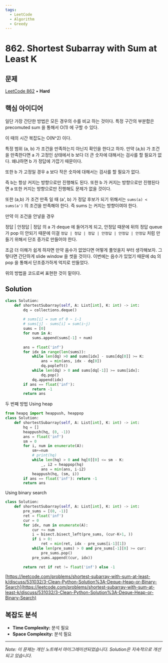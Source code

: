 ```yaml
---
tags:
  - LeetCode
  - Algorithm
  - Greedy
---
```


# 862. Shortest Subarray with Sum at Least K

## 문제

[LeetCode 862](https://leetcode.com/problems/shortest-subarray-with-sum-at-least-k/) • **Hard**

## 핵심 아이디어

일단 가장 간단한 방법은 모든 경우의 수를 비교 하는 것이다. 특정 구간의 부분합은 precomuted sum 을 통해서 O(1) 에 구할 수 있다.

이 때의 시간 복잡도는 O(N^2) 이다.

특정 범위 (a, b) 가 조건을 만족하는지 아닌지 확인을 한다고 하자. 만약 (a,b) 가 조건을 만족한다면 a 가 고정인 상태에서 b 보다 더 큰 숫자에 대해서는 검사를 할 필요가 없다. 왜냐하면 b 가 정답에 가깝기 때문이다.

또한 b 가 고정일 경우 a 보다 작은 숫자에 대해서는 검사를 할 필요가 없다.

즉 b는 항상 커지는 방향으로만 진행해도 된다. 또한 b 가 커지는 방향으로만 진행된다면 a 또한 커지는 방향으로만 진행해도 문제가 없을 것이다.

또한 (a,b) 가 조건 만족 일 때 (a', b) 가 정답 후보가 되기 위해서는 `sums(a) < sums(a')` 의 조건을 만족해야 한다. 즉 sums 는 커지는 방향이여야 한다.

만약 이 조건을 안넣을 경우

정답 | 안정답 | 정답 의 a 가 deque 에 들어가게 되고, 안정답 때문에 뒤의 정답 queue가 pop 이 안되기 때문에 이걸 `정답 | 정답 | 정답 | 안정답 | 안정답 | 안정답` 처럼 만들기 위해서 단조 증가로 만들어야 한다.

조금 더 이해가 쉽게 하자면 만약 음수가 없었다면 어떻게 풀엇을지 부터 생각해보자. 그렇다면 간단하게 slide window 을 썻을 것이다. 이번에는 음수가 있었기 때문에 dq 의 pop 을 통해서 단조증가하게 억지로 만들었다.

위의 방법을 코드로써 표현한 것이 밑이다.

## Solution

```python
class Solution:
    def shortestSubarray(self, A: List[int], K: int) -> int:
        dq = collections.deque()
        
        # sums[i] = sum of 0 ~ i-1
        # sums[j] - sums[i] = sum(i~j)
        sums = [0]
        for num in A:
            sums.append(sums[-1] + num)
            
        ans = float('inf')
        for idx in range(len(sums)):
            while len(dq) >0 and sums[idx] - sums[dq[0]] >= K:
                ans = min(ans, idx - dq[0])
                dq.popleft()
            while len(dq) > 0 and sums[dq[-1]] >= sums[idx]:
                dq.pop()
            dq.append(idx)
        if ans == float('inf'):
            return -1
        return ans
```

두 번째 방법 Using heap

```python
from heapq import heappush, heappop
class Solution:
    def shortestSubarray(self, A: List[int], K: int) -> int:
        hq = []
        heappush(hq, (0, -1))
        ans = float('inf')
        sm = 0
        for i, num in enumerate(A):
            sm+=num
            # print(hq)
            while len(hq) > 0 and hq[0][0] <= sm - K:
                _, i2 = heappop(hq)
                ans = min(ans, i-i2)
            heappush(hq, (sm, i))
        if ans == float('inf'): return -1
        return ans
```

Using binary search

```python
class Solution:
    def shortestSubarray(self, A: List[int], K: int) -> int:
        pre_sums = [(0, -1)]
        ret = float('inf')
        cur = 0
        for idx, num in enumerate(A):
            cur += num
            i = bisect.bisect_left(pre_sums, (cur-K+1, ))
            if i > 0:
                ret = min(ret, idx - pre_sums[i-1][1])
            while len(pre_sums) > 0 and pre_sums[-1][0] >= cur:
                pre_sums.pop()
            pre_sums.append((cur, idx))
        
        return ret if ret != float('inf') else -1
```

[https://leetcode.com/problems/shortest-subarray-with-sum-at-least-k/discuss/531032/3-Clean-Python-Solution%3A-Deque-Heap-or-Binary-Search](https://leetcode.com/problems/shortest-subarray-with-sum-at-least-k/discuss/531032/3-Clean-Python-Solution%3A-Deque-Heap-or-Binary-Search)

## 복잡도 분석

- **Time Complexity:** 분석 필요
- **Space Complexity:** 분석 필요

---

*Note: 이 문제는 개인 노트에서 마이그레이션되었습니다. Solution은 지속적으로 개선되고 있습니다.*

